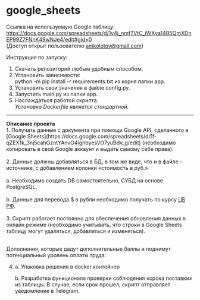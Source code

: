 # google_sheets
 
 Ссылка на используемую Google таблицу:
 https://docs.google.com/spreadsheets/d/1v4j_nmf7VtC_iWXya14B5QmXDnEP99Z7FNnK49wNJe4/edit#gid=0 <br>
 (Доступ открыт пользователю amkolotov@gmail.com)

Инструкция по запуску: <br>
1) Скачать репозиторий любым удобным способом. <br>
2) Установить зависимости:<br>python -m pip install -r requirements.txt из корня папки app.
3) Установить свои значения в файле config.py.
4) Запустить main.py из папки app.
5) Наслаждаться работой скрипта. <br>
  <em>Установка Dockerfile является стандартной.</em>
  <hr>
  <b>Описание проекта</b><br>
  1. Получать данные с документа при помощи Google API, сделанного в [Google Sheets](https://docs.google.com/spreadsheets/d/1f-qZEX1k_3nj5cahOzntYAnvO4ignbyesVO7yuBdv_g/edit) (необходимо копировать в свой Google аккаунт и выдать самому себе права).<br><br>
  2. Данные должны добавляться в БД, в том же виде, что и в файле –источнике, с добавлением колонки «стоимость в руб.»<br><br>
        a. Необходимо создать DB самостоятельно, СУБД на основе PostgreSQL.<br><br>
        b. Данные для перевода $ в рубли необходимо получать по курсу <a href="https://www.cbr.ru/development/SXML/">ЦБ РФ</a>.<br><br>
    3. Скрипт работает постоянно для обеспечения обновления данных в онлайн режиме (необходимо учитывать, что строки в Google Sheets таблицу могут удаляться, добавляться и изменяться).<br><br>

Дополнения, которые дадут дополнительные баллы и поднимут потенциальный уровень оплаты труда:

4. a. Упаковка решения в docker контейнер
    
    b. Разработка функционала проверки соблюдения «срока поставки» из таблицы. В случае, если срок прошел, скрипт отправляет уведомление в Telegram.
    

